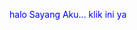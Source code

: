 <html>
<head>
  <title>Happy Aniversary</title>
  <script>
    function toggleKata() {
      const kata = document.getElementById("kata-lain");
      if (kata.style.display === "none") {
        kata.style.display = "block";
      } else {
        kata.style.display = "none";
      }
    }
  </script>
</head>
<body>
  <p onclick="toggleKata()" style="cursor: pointer; color: blue;">halo Sayang Aku... klik ini ya</p>
  
  <p id="kata-lain" style="display: none;">
    <a href="https://drive.google.com/file/d/1vqIRdmYWDaRfXFIDpYZdPcBPx_hHuhfu/view?usp=sharing" target="_blank" style="color: blue;">Haii ibipkuu sayang...yapyuu sayanggg maaf utk hadiah yg bisa ku kasih itu sementara ini dl ya.</a>
  </p>
</body>
</html>
